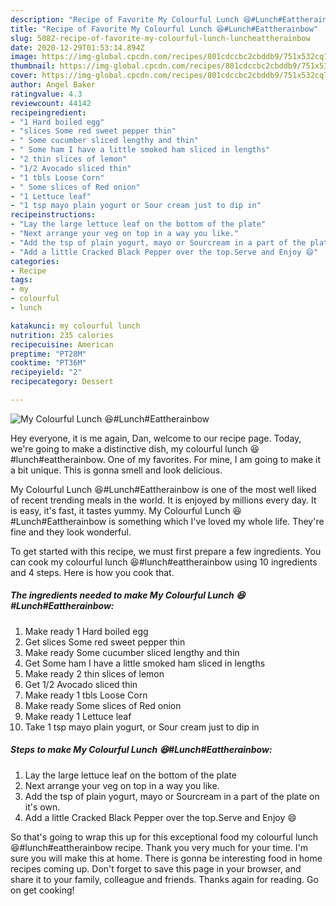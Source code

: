 ```yaml
---
description: "Recipe of Favorite My Colourful Lunch 😆#Lunch#Eattherainbow"
title: "Recipe of Favorite My Colourful Lunch 😆#Lunch#Eattherainbow"
slug: 5082-recipe-of-favorite-my-colourful-lunch-luncheattherainbow
date: 2020-12-29T01:53:14.894Z
image: https://img-global.cpcdn.com/recipes/801cdccbc2cbddb9/751x532cq70/my-colourful-lunch-😆luncheattherainbow-recipe-main-photo.jpg
thumbnail: https://img-global.cpcdn.com/recipes/801cdccbc2cbddb9/751x532cq70/my-colourful-lunch-😆luncheattherainbow-recipe-main-photo.jpg
cover: https://img-global.cpcdn.com/recipes/801cdccbc2cbddb9/751x532cq70/my-colourful-lunch-😆luncheattherainbow-recipe-main-photo.jpg
author: Angel Baker
ratingvalue: 4.3
reviewcount: 44142
recipeingredient:
- "1 Hard boiled egg"
- "slices Some red sweet pepper thin"
- " Some cucumber sliced lengthy and thin"
- " Some ham I have a little smoked ham sliced in lengths"
- "2 thin slices of lemon"
- "1/2 Avocado sliced thin"
- "1 tbls Loose Corn"
- " Some slices of Red onion"
- "1 Lettuce leaf"
- "1 tsp mayo plain yogurt or Sour cream just to dip in"
recipeinstructions:
- "Lay the large lettuce leaf on the bottom of the plate"
- "Next arrange your veg on top in a way you like."
- "Add the tsp of plain yogurt, mayo or Sourcream in a part of the plate on it&#39;s own."
- "Add a little Cracked Black Pepper over the top.Serve and Enjoy 😄"
categories:
- Recipe
tags:
- my
- colourful
- lunch

katakunci: my colourful lunch 
nutrition: 235 calories
recipecuisine: American
preptime: "PT28M"
cooktime: "PT36M"
recipeyield: "2"
recipecategory: Dessert

---
```



![My Colourful Lunch 😆#Lunch#Eattherainbow](https://img-global.cpcdn.com/recipes/801cdccbc2cbddb9/751x532cq70/my-colourful-lunch-😆luncheattherainbow-recipe-main-photo.jpg)

Hey everyone, it is me again, Dan, welcome to our recipe page. Today, we're going to make a distinctive dish, my colourful lunch 😆#lunch#eattherainbow. One of my favorites. For mine, I am going to make it a bit unique. This is gonna smell and look delicious.

My Colourful Lunch 😆#Lunch#Eattherainbow is one of the most well liked of recent trending meals in the world. It is enjoyed by millions every day. It is easy, it's fast, it tastes yummy. My Colourful Lunch 😆#Lunch#Eattherainbow is something which I've loved my whole life. They're fine and they look wonderful.




To get started with this recipe, we must first prepare a few ingredients. You can cook my colourful lunch 😆#lunch#eattherainbow using 10 ingredients and 4 steps. Here is how you cook that.

<!--inarticleads1-->

##### The ingredients needed to make My Colourful Lunch 😆#Lunch#Eattherainbow:

1. Make ready 1 Hard boiled egg
1. Get slices Some red sweet pepper thin
1. Make ready  Some cucumber sliced lengthy and thin
1. Get  Some ham I have a little smoked ham sliced in lengths
1. Make ready 2 thin slices of lemon
1. Get 1/2 Avocado sliced thin
1. Make ready 1 tbls Loose Corn
1. Make ready  Some slices of Red onion
1. Make ready 1 Lettuce leaf
1. Take 1 tsp mayo plain yogurt, or Sour cream just to dip in




<!--inarticleads2-->

##### Steps to make My Colourful Lunch 😆#Lunch#Eattherainbow:

1. Lay the large lettuce leaf on the bottom of the plate
1. Next arrange your veg on top in a way you like.
1. Add the tsp of plain yogurt, mayo or Sourcream in a part of the plate on it&#39;s own.
1. Add a little Cracked Black Pepper over the top.Serve and Enjoy 😄




So that's going to wrap this up for this exceptional food my colourful lunch 😆#lunch#eattherainbow recipe. Thank you very much for your time. I'm sure you will make this at home. There is gonna be interesting food in home recipes coming up. Don't forget to save this page in your browser, and share it to your family, colleague and friends. Thanks again for reading. Go on get cooking!
